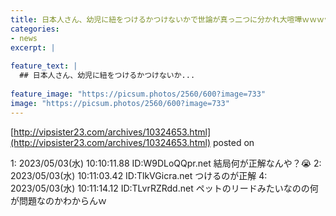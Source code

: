 ```yaml
---
title: 日本人さん、幼児に紐をつけるかつけないかで世論が真っ二つに分かれ大喧嘩ｗｗｗｗｗ
categories:
- news
excerpt: |
  
feature_text: |
  ## 日本人さん、幼児に紐をつけるかつけないか...
  
feature_image: "https://picsum.photos/2560/600?image=733"
image: "https://picsum.photos/2560/600?image=733"
---
```


[http://vipsister23.com/archives/10324653.html](http://vipsister23.com/archives/10324653.html)
posted on 

<!--more-->

1: 2023/05/03(水) 10:10:11.88 ID:W9DLoQQpr.net 結局何が正解なんや？😭 2: 2023/05/03(水) 10:11:03.42 ID:TlkVGicra.net つけるのが正解 4: 2023/05/03(水) 10:11:14.12 ID:TLvrRZRdd.net ペットのリードみたいなのの何が問題なのかわからんｗ
